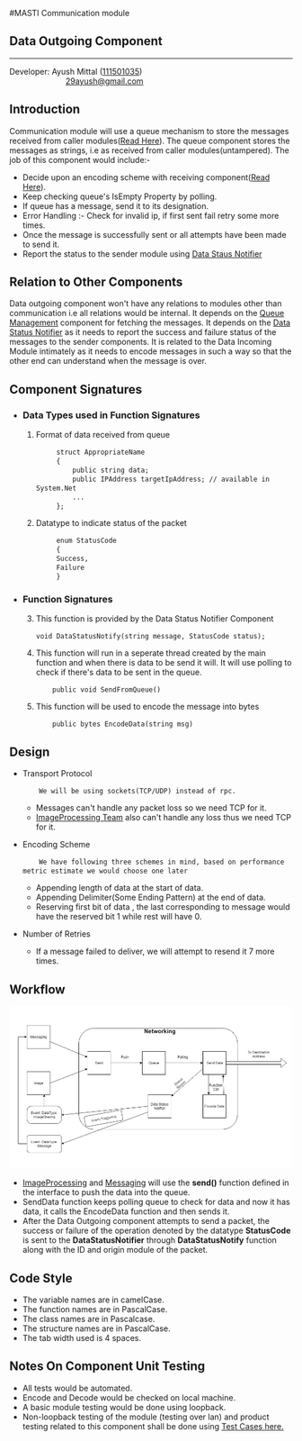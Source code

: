 #MASTI Communication module


## Data Outgoing Component 
---
Developer: Ayush Mittal \([111501035](mailto:111501035@mail.com)\)  
`` `` `` `` `` `` `` `` `` `` `` ``  `` `` `` `` `` ``           [29ayush@gmail.com](mailto:29ayush@mail.com)
## Introduction

Communication module will use a queue mechanism to store the messages received from caller modules([Read Here](111501011Jude.md)).
The queue component stores the messages as strings, i.e as received from caller modules(untampered).
The job of this component would include:-


- Decide upon an encoding scheme with receiving component([Read Here](111501024Rajat.md)).
- Keep checking queue's IsEmpty Property by polling.
- If queue has a message, send it to its designation.
- Error Handling :- Check for invalid ip, if first sent fail retry some more times.
- Once the message is successfully sent or all attempts have been made to send it.
- Report the status to the sender module using [Data Staus Notifier](111501033Athul.md)

## Relation to Other Components
Data outgoing component won't have any relations to modules other than communication i.e all relations would be internal.
It depends on the [Queue Management](111501011Jude.md) component for fetching the messages. It depends on the [Data Status Notifier](111501033Athul.md) as it needs to report the success and failure status of the messages to the sender components. It is related to the Data Incoming Module intimately as it needs to encode messages in such a way so that the other end can understand when the message is over.

## Component Signatures

- ### Data Types used in Function Signatures

    1. Format of data received from queue
    
                struct AppropriateName
                {  
                    public string data;
                    public IPAddress targetIpAddress; // available in System.Net
                    ...    
                };

    2. Datatype to indicate status of the packet
    
                enum StatusCode
                {
                Success,
                Failure
                } 
    
- ### Function Signatures 

    3. This function is provided by the Data Status Notifier Component

        ```
        void DataStatusNotify(string message, StatusCode status);
        ```

    4. This function will run in a seperate thread created by the main function and when there is data to be send it will.
        It will use polling to check if there's data to be sent in the queue.
    
        ```
            public void SendFromQueue()
        ```

    5. This function will be used to encode the message into bytes

        ```
            public bytes EncodeData(string msg)          
        ```
    
## Design

- Transport Protocol

    ```
        We will be using sockets(TCP/UDP) instead of rpc.
    ```
    
    + Messages can't handle any packet loss so we need TCP for it.
    + [ImageProcessing Team](.../../../../ImageProcessing) also can't handle any loss thus we need TCP for it.
    
- Encoding Scheme 

    ```
        We have following three schemes in mind, based on performance metric estimate we would choose one later
    ```
    
    + Appending length of data at the start of data.
    + Appending Delimiter(Some Ending Pattern) at the end of data.
    + Reserving first bit of data , the last corresponding to message would have the reserved bit 1 while rest will have 0.
    
- Number of Retries  
    + If a message failed to deliver, we will attempt to resend it 7 more times.

## Workflow

![WorkFlow Image](111501035Ayush/WorkFlow-Components.png)

- [ImageProcessing](../../../../ImageProcessing) and [Messaging](../../../../MessagingTeam) will use the **send()** function defined in the interface to push the data into the queue.
- SendData function keeps polling queue to check for data and now it has data, it calls the EncodeData function and then sends it.
- After the Data Outgoing component attempts to send a packet, the success or failure of the operation denoted by the datatype **StatusCode** is sent to the **DataStatusNotifier** through **DataStatusNotify** function along with the ID and origin module of the packet.

## Code Style

* The variable names are in camelCase.
* The function names are in PascalCase.
* The class names are in Pascalcase.
* The structure names are in PascalCase.
* The tab width used is 4 spaces.

## Notes On Component Unit Testing

- All tests would be automated.
- Encode and Decode would be checked on local machine.
- A basic module testing would be done using loopback.
- Non-loopback testing of the module (testing over lan) and product testing related to this component shall be done using [Test Cases here.](111501026Rohith.md)
